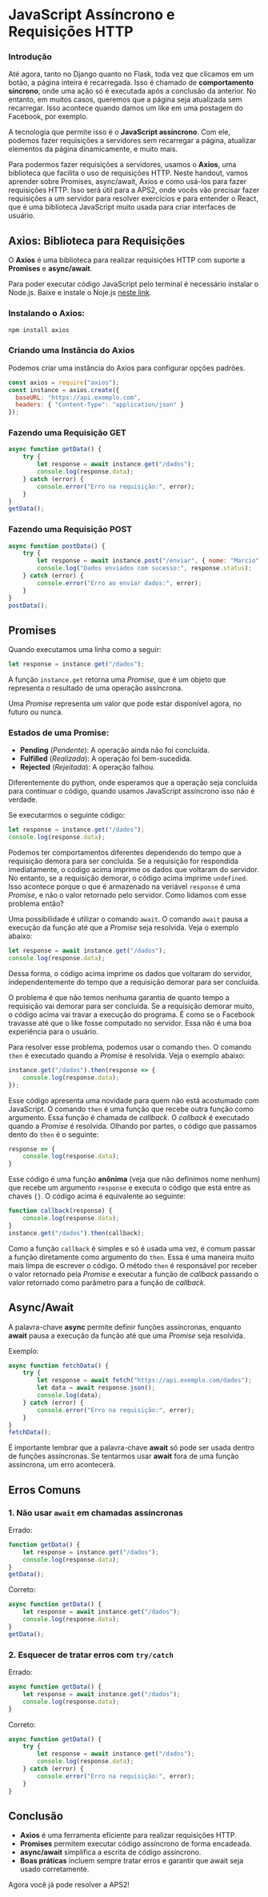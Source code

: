 # JavaScript Assíncrono e Requisições HTTP

### Introdução
Até agora, tanto no Django quanto no Flask, toda vez que clicamos em um botão, a página inteira é recarregada. Isso é chamado de **comportamento síncrono**, onde uma ação só é executada após a conclusão da anterior. No entanto, em muitos casos, queremos que a página seja atualizada sem recarregar. Isso acontece quando damos um like em uma postagem do Facebook, por exemplo. 

A tecnologia que permite isso é o **JavaScript assíncrono**. Com ele, podemos fazer requisições a servidores sem recarregar a página, atualizar elementos da página dinamicamente, e muito mais.

Para podermos fazer requisições a servidores, usamos o **Axios**, uma biblioteca que facilita o uso de requisições HTTP. Neste handout, vamos aprender sobre Promises, async/await, Axios e como usá-los para fazer requisições HTTP. Isso será útil para a APS2, onde vocês vão precisar fazer requisições a um servidor para resolver exercícios e para entender o React, que é uma biblioteca JavaScript muito usada para criar interfaces de usuário.

## Axios: Biblioteca para Requisições
O **Axios** é uma biblioteca para realizar requisições HTTP com suporte a **Promises** e **async/await**.

Para poder executar código JavaScript pelo terminal é necessário instalar o Node.js. Baixe e instale o Noje.js [neste link](https://nodejs.org/pt-br/download/package-manager/).

### Instalando o Axios:
```sh
npm install axios
```

### Criando uma Instância do Axios
Podemos criar uma instância do Axios para configurar opções padrões.
```javascript
const axios = require("axios");
const instance = axios.create({
  baseURL: "https://api.exemplo.com",
  headers: { "Content-Type": "application/json" }
});
```

### Fazendo uma Requisição GET
```javascript
async function getData() {
    try {
        let response = await instance.get("/dados");
        console.log(response.data);
    } catch (error) {
        console.error("Erro na requisição:", error);
    }
}
getData();
```

### Fazendo uma Requisição POST
```javascript
async function postData() {
    try {
        let response = await instance.post("/enviar", { nome: "Marcio" });
        console.log("Dados enviados com sucesso:", response.status);
    } catch (error) {
        console.error("Erro ao enviar dados:", error);
    }
}
postData();
```


## Promises

Quando executamos uma linha como a seguir:

```javascript
let response = instance.get("/dados");
```

A função `instance.get` retorna uma *Promise*, que é um objeto que representa o resultado de uma operação assíncrona.

Uma *Promise* representa um valor que pode estar disponível agora, no futuro ou nunca.

### Estados de uma Promise:
- **Pending** (*Pendente*): A operação ainda não foi concluída.
- **Fulfilled** (*Realizada*): A operação foi bem-sucedida.
- **Rejected** (*Rejeitada*): A operação falhou.

Diferentemente do python, onde esperamos que a operação seja concluída para continuar o código, quando usamos JavaScript assíncrono isso não é verdade.

Se executarmos o seguinte código:

```javascript
let response = instance.get("/dados");
console.log(response.data);
```

Podemos ter comportamentos diferentes dependendo do tempo que a requisição demora para ser concluída. Se a requisição for respondida imediatamente, o código acima imprime os dados que voltaram do servidor. No entanto, se a requisição demorar, o código acima imprime `undefined`. Isso acontece porque o que é armazenado na veriável `response` é uma *Promise*, e não o valor retornado pelo servidor. Como lidamos com esse problema então?

Uma possibilidade é utilizar o comando `await`. O comando `await` pausa a execução da função até que a *Promise* seja resolvida. Veja o exemplo abaixo:

```javascript
let response = await instance.get("/dados");
console.log(response.data);
```

Dessa forma, o código acima imprime os dados que voltaram do servidor, independentemente do tempo que a requisição demorar para ser concluída.

O problema é que não temos nenhuma garantia de quanto tempo a requisição vai demorar para ser concluída. Se a requisição demorar muito, o código acima vai travar a execução do programa. É como se o Facebook travasse até que o like fosse computado no servidor. Essa não é uma boa experiência para o usuário.

Para resolver esse problema, podemos usar o comando `then`. O comando `then` é executado quando a *Promise* é resolvida. Veja o exemplo abaixo:

```javascript
instance.get("/dados").then(response => {
    console.log(response.data);
});
```

Esse código apresenta uma novidade para quem não está acostumado com JavaScript. O comando `then` é uma função que recebe outra função como argumento. Essa função é chamada de *callback*. O *callback* é executado quando a *Promise* é resolvida. Olhando por partes, o código que passamos dento do `then` é o seguinte:

```javascript
response => {
    console.log(response.data);
}
```

Esse código é uma função **anônima** (veja que não definimos nome nenhum) que recebe um argumento `response` e executa o código que está entre as chaves `{}`. O código acima é equivalente ao seguinte:

```javascript
function callback(response) {
    console.log(response.data);
}
instance.get("/dados").then(callback);
```

Como a função `callback` é simples e só é usada uma vez, é comum passar a função diretamente como argumento do `then`. Essa é uma maneira muito mais limpa de escrever o código. O método `then` é responsável por receber o valor retornado pela *Promise* e executar a função de *callback* passando o valor retornado como parâmetro para a função de *callback*.

## Async/Await
A palavra-chave **async** permite definir funções assíncronas, enquanto **await** pausa a execução da função até que uma *Promise* seja resolvida.

Exemplo:
```javascript
async function fetchData() {
    try {
        let response = await fetch("https://api.exemplo.com/dados");
        let data = await response.json();
        console.log(data);
    } catch (error) {
        console.error("Erro na requisição:", error);
    }
}
fetchData();
```

É importante lembrar que a palavra-chave **await** só pode ser usada dentro de funções assíncronas. Se tentarmos usar **await** fora de uma função assíncrona, um erro acontecerá.

## Erros Comuns
### 1. Não usar `await` em chamadas assíncronas
Errado:
```javascript
function getData() {
    let response = instance.get("/dados");
    console.log(response.data);
}
getData();
```
Correto:
```javascript
async function getData() {
    let response = await instance.get("/dados");
    console.log(response.data);
}
getData();
```

### 2. Esquecer de tratar erros com `try/catch`
Errado:
```javascript
async function getData() {
    let response = await instance.get("/dados");
    console.log(response.data);
}
```
Correto:
```javascript
async function getData() {
    try {
        let response = await instance.get("/dados");
        console.log(response.data);
    } catch (error) {
        console.error("Erro na requisição:", error);
    }
}
```


## Conclusão
- **Axios** é uma ferramenta eficiente para realizar requisições HTTP.
- **Promises** permitem executar código assíncrono de forma encadeada.
- **async/await** simplifica a escrita de código assíncrono.
- **Boas práticas** incluem sempre tratar erros e garantir que await seja usado corretamente.

Agora você já pode resolver a APS2!

